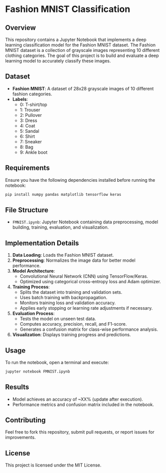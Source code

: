 # Fashion MNIST Classification

## Overview
This repository contains a Jupyter Notebook that implements a deep learning classification model for the Fashion MNIST dataset. The Fashion MNIST dataset is a collection of grayscale images representing 10 different clothing categories. The goal of this project is to build and evaluate a deep learning model to accurately classify these images.

## Dataset
- **Fashion MNIST**: A dataset of 28x28 grayscale images of 10 different fashion categories.
- **Labels**:
  - 0: T-shirt/top
  - 1: Trouser
  - 2: Pullover
  - 3: Dress
  - 4: Coat
  - 5: Sandal
  - 6: Shirt
  - 7: Sneaker
  - 8: Bag
  - 9: Ankle boot

## Requirements
Ensure you have the following dependencies installed before running the notebook:

```bash
pip install numpy pandas matplotlib tensorflow keras
```

## File Structure
- `FMNIST.ipynb`: Jupyter Notebook containing data preprocessing, model building, training, evaluation, and visualization.

## Implementation Details
1. **Data Loading**: Loads the Fashion MNIST dataset.
2. **Preprocessing**: Normalizes the image data for better model performance.
3. **Model Architecture**:
   - Convolutional Neural Network (CNN) using TensorFlow/Keras.
   - Optimized using categorical cross-entropy loss and Adam optimizer.
4. **Training Process**:
   - Splits the dataset into training and validation sets.
   - Uses batch training with backpropagation.
   - Monitors training loss and validation accuracy.
   - Applies early stopping or learning rate adjustments if necessary.
5. **Evaluation Process**:
   - Tests the model on unseen test data.
   - Computes accuracy, precision, recall, and F1-score.
   - Generates a confusion matrix for class-wise performance analysis.
6. **Visualization**: Displays training progress and predictions.

## Usage
To run the notebook, open a terminal and execute:

```bash
jupyter notebook FMNIST.ipynb
```

## Results
- Model achieves an accuracy of ~XX% (update after execution).
- Performance metrics and confusion matrix included in the notebook.

## Contributing
Feel free to fork this repository, submit pull requests, or report issues for improvements.

## License
This project is licensed under the MIT License.

